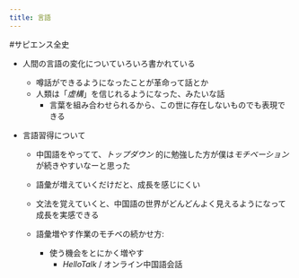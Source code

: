 ```yaml
---
title: 言語
---
```


\#サピエンス全史

* 人間の言語の変化についていろいろ書かれている
  
  * 噂話ができるようになったことが革命って話とか
  * 人類は「*虚構*」を信じれるようになった、みたいな話
    * 言葉を組み合わせられるから、この世に存在しないものでも表現できる
* 言語習得について
  
  * 中国語をやってて、*トップダウン* 的に勉強した方が僕は*モチベーション* が続きやすいなーと思った
  
  * 語彙が増えていくだけだと、成長を感じにくい
  
  * 文法を覚えていくと、中国語の世界がどんどんよく見えるようになって成長を実感できる
  
  * 語彙増やす作業のモチベの続かせ方:
    
    * 使う機会をとにかく増やす
      * *HelloTalk* / オンライン中国語会話
